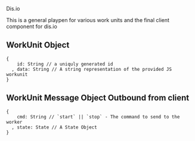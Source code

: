 Dis.io

This is a general playpen for various work units and the final client component for dis.io

**WorkUnit Object**
----
    {
        id: String // a uniquly generated id
      , data: String // A string representation of the provided JS workunit
    }

**WorkUnit Message Object Outbound from client**
----
    {
        cmd: String // `start` || `stop` - The command to send to the worker
      , state: State // A State Object
    }